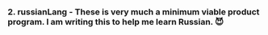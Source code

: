 ### 2. russianLang - These is very much a minimum viable product program. I am writing this to help me learn Russian. 😈

